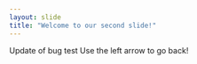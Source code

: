 ```yaml
---
layout: slide
title: "Welcome to our second slide!"
---
```

Update of bug test
Use the left arrow to go back!
